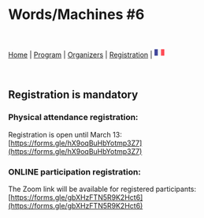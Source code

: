# Words/Machines #6

<br>

[Home](https://motsmachines.github.io/2023/en) | [Program](https://motsmachines.github.io/2023/en/program) | [Organizers](https://motsmachines.github.io/2023/en/orga) | [Registration](https://motsmachines.github.io/2023/en/registration) | [<img src="FR.png" width="20">](https://motsmachines.github.io/2023/fr/registration)

<br>


## Registration is mandatory

### Physical attendance registration: 

Registration is open until March 13: [https://forms.gle/hX9oqBuHbYotmp3Z7](https://forms.gle/hX9oqBuHbYotmp3Z7)

### ONLINE participation registration:

The Zoom link will be available for registered participants: [https://forms.gle/gbXHzFTN5R9K2Hct6](https://forms.gle/gbXHzFTN5R9K2Hct6)
